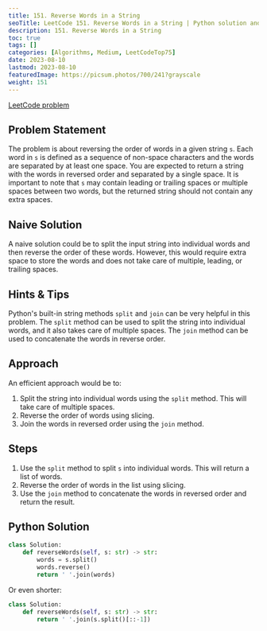 ```yaml
---
title: 151. Reverse Words in a String
seoTitle: LeetCode 151. Reverse Words in a String | Python solution and explanation
description: 151. Reverse Words in a String
toc: true
tags: []
categories: [Algorithms, Medium, LeetCodeTop75]
date: 2023-08-10
lastmod: 2023-08-10
featuredImage: https://picsum.photos/700/241?grayscale
weight: 151
---
```


[LeetCode problem](https://leetcode.com/problems/reverse-words-in-a-string/)

## Problem Statement

The problem is about reversing the order of words in a given string `s`. Each word in `s` is defined as a sequence of non-space characters and the words are separated by at least one space. You are expected to return a string with the words in reversed order and separated by a single space. It is important to note that `s` may contain leading or trailing spaces or multiple spaces between two words, but the returned string should not contain any extra spaces.

## Naive Solution

A naive solution could be to split the input string into individual words and then reverse the order of these words. However, this would require extra space to store the words and does not take care of multiple, leading, or trailing spaces.

## Hints & Tips

Python's built-in string methods `split` and `join` can be very helpful in this problem. The `split` method can be used to split the string into individual words, and it also takes care of multiple spaces. The `join` method can be used to concatenate the words in reverse order.

## Approach

An efficient approach would be to:

1. Split the string into individual words using the `split` method. This will take care of multiple spaces.
2. Reverse the order of words using slicing.
3. Join the words in reversed order using the `join` method.

## Steps

1. Use the `split` method to split `s` into individual words. This will return a list of words.
2. Reverse the order of words in the list using slicing.
3. Use the `join` method to concatenate the words in reversed order and return the result.

## Python Solution

```python
class Solution:
    def reverseWords(self, s: str) -> str:
        words = s.split()
        words.reverse()
        return ' '.join(words)
```

Or even shorter:

```python
class Solution:
    def reverseWords(self, s: str) -> str:
        return ' '.join(s.split()[::-1])
```
